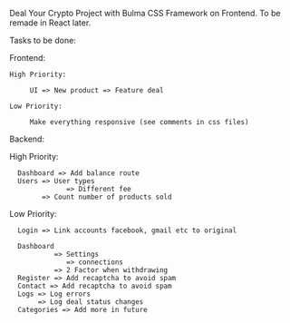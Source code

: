 Deal Your Crypto Project with Bulma CSS Framework on Frontend. To be remade in React later.

Tasks to be done:

Frontend:

    High Priority:

         UI => New product => Feature deal

    Low Priority:

         Make everything responsive (see comments in css files)


Backend:

   High Priority:

      Dashboard => Add balance route
      Users => User types
                  => Different fee
            => Count number of products sold

   Low Priority:

      Login => Link accounts facebook, gmail etc to original
      
      Dashboard 
               => Settings
                  => connections
               => 2 Factor when withdrawing
      Register => Add recaptcha to avoid spam
      Contact => Add recaptcha to avoid spam                        
      Logs => Log errors
           => Log deal status changes
      Categories => Add more in future